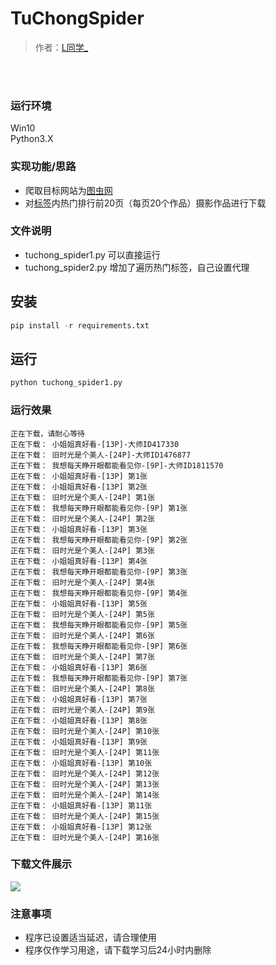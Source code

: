  TuChongSpider
 =============

>作者：[L同学_]()
<br>

<br/>

### 运行环境

Win10<br>
Python3.X
<br/>


### 实现功能/思路

- 爬取目标网站为[图虫网](https://tuchong.com/)
- 对[标签](https://tuchong.com/tags/%E5%B0%8F%E6%B8%85%E6%96%B0/)内热门排行前20页（每页20个作品）摄影作品进行下载


### 文件说明
- tuchong_spider1.py 可以直接运行
- tuchong_spider2.py 增加了遍历热门标签，自己设置代理


## 安装
```python
pip install -r requirements.txt
```



## 运行
```python
python tuchong_spider1.py
```


### 运行效果
```
正在下载，请耐心等待
正在下载： 小姐姐真好看-[13P]-大师ID417330
正在下载： 旧时光是个美人-[24P]-大师ID1476877
正在下载： 我想每天睁开眼都能看见你​-[9P]-大师ID1811570
正在下载： 小姐姐真好看-[13P] 第1张
正在下载： 小姐姐真好看-[13P] 第2张
正在下载： 旧时光是个美人-[24P] 第1张
正在下载： 我想每天睁开眼都能看见你​-[9P] 第1张
正在下载： 旧时光是个美人-[24P] 第2张
正在下载： 小姐姐真好看-[13P] 第3张
正在下载： 我想每天睁开眼都能看见你​-[9P] 第2张
正在下载： 旧时光是个美人-[24P] 第3张
正在下载： 小姐姐真好看-[13P] 第4张
正在下载： 我想每天睁开眼都能看见你​-[9P] 第3张
正在下载： 旧时光是个美人-[24P] 第4张
正在下载： 我想每天睁开眼都能看见你​-[9P] 第4张
正在下载： 小姐姐真好看-[13P] 第5张
正在下载： 旧时光是个美人-[24P] 第5张
正在下载： 我想每天睁开眼都能看见你​-[9P] 第5张
正在下载： 旧时光是个美人-[24P] 第6张
正在下载： 我想每天睁开眼都能看见你​-[9P] 第6张
正在下载： 旧时光是个美人-[24P] 第7张
正在下载： 小姐姐真好看-[13P] 第6张
正在下载： 我想每天睁开眼都能看见你​-[9P] 第7张
正在下载： 旧时光是个美人-[24P] 第8张
正在下载： 小姐姐真好看-[13P] 第7张
正在下载： 旧时光是个美人-[24P] 第9张
正在下载： 小姐姐真好看-[13P] 第8张
正在下载： 旧时光是个美人-[24P] 第10张
正在下载： 小姐姐真好看-[13P] 第9张
正在下载： 旧时光是个美人-[24P] 第11张
正在下载： 小姐姐真好看-[13P] 第10张
正在下载： 旧时光是个美人-[24P] 第12张
正在下载： 旧时光是个美人-[24P] 第13张
正在下载： 旧时光是个美人-[24P] 第14张
正在下载： 小姐姐真好看-[13P] 第11张
正在下载： 旧时光是个美人-[24P] 第15张
正在下载： 小姐姐真好看-[13P] 第12张
正在下载： 旧时光是个美人-[24P] 第16张
```

### 下载文件展示

![](http://upload-images.jianshu.io/upload_images/6926359-80690bf000d87694.png?imageMogr2/auto-orient/strip%7CimageView2/2/w/1240)  


### 注意事项
- 程序已设置适当延迟，请合理使用
- 程序仅作学习用途，请下载学习后24小时内删除
